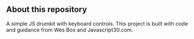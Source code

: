 ## About this repository
A simple JS drumkit with keyboard controls. This project is built with code and guidance from Wes Bos and Javascript30.com. 
